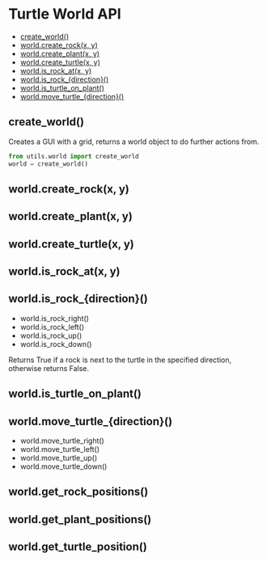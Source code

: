 # Turtle World API

  * [create_world()](#create-world--)
  * [world.create_rock(x, y)](#worldcreate-rock-x--y-)
  * [world.create_plant(x, y)](#worldcreate-plant-x--y-)
  * [world.create_turtle(x, y)](#worldcreate-turtle-x--y-)
  * [world.is\_rock_at(x, y)](#worldis--rock-at-x--y-)
  * [world.is\_rock_{direction}()](#worldis--rock--direction---)
  * [world.is_turtle_on_plant()](#worldis-turtle-on-plant--)
  * [world.move\_turtle_{direction}()](#worldmove--turtle--direction---)

## create_world()

Creates a GUI with a grid, returns a world object to do further actions from.

```py
from utils.world import create_world
world = create_world()
```

## world.create_rock(x, y)

## world.create_plant(x, y)

## world.create_turtle(x, y)

## world.is\_rock_at(x, y)

## world.is\_rock_{direction}()

- world.is_rock_right()
- world.is_rock_left()
- world.is_rock_up()
- world.is_rock_down()

Returns True if a rock is next to the turtle in the specified direction, otherwise returns False.

## world.is_turtle_on_plant()

## world.move\_turtle_{direction}()

- world.move_turtle_right()
- world.move_turtle_left()
- world.move_turtle_up()
- world.move_turtle_down()

## world.get\_rock_positions()

## world.get\_plant_positions()

## world.get\_turtle_position()


